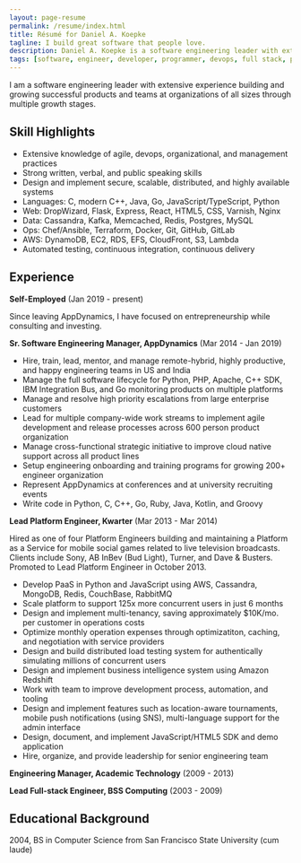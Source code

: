 ```yaml
---
layout: page-resume
permalink: /resume/index.html
title: Résumé for Daniel A. Koepke
tagline: I build great software that people love.
description: Daniel A. Koepke is a software engineering leader with extensive experience.
tags: [software, engineer, developer, programmer, devops, full stack, platform, backend, python, aws, nosql, ruby, c, c++, javascript, java, scalability, high availability, architecture, lean, agile, scrum, kanban, distributed computing, algorithms, cloud computing, manager, lead, apache, web server, apm, performance, monitoring, server, server-side]
---
```


I am a software engineering leader with extensive experience building and growing successful products and teams at organizations of all sizes through multiple growth stages.

## Skill Highlights

* Extensive knowledge of agile, devops, organizational, and management practices
* Strong written, verbal, and public speaking skills
* Design and implement secure, scalable, distributed, and highly available systems
* Languages: C, modern C++, Java, Go, JavaScript/TypeScript, Python
* Web: DropWizard, Flask, Express, React, HTML5, CSS, Varnish, Nginx
* Data: Cassandra, Kafka, Memcached, Redis, Postgres, MySQL
* Ops: Chef/Ansible, Terraform, Docker, Git, GitHub, GitLab
* AWS: DynamoDB, EC2, RDS, EFS, CloudFront, S3, Lambda
* Automated testing, continuous integration, continuous delivery

## Experience

**Self-Employed** (Jan 2019 - present)

Since leaving AppDynamics, I have focused on entrepreneurship while consulting and investing.

**Sr. Software Engineering Manager, AppDynamics** (Mar 2014 - Jan 2019)

* Hire, train, lead, mentor, and manage remote-hybrid, highly productive, and happy engineering teams in US and India
* Manage the full software lifecycle for Python, PHP, Apache, C++ SDK, IBM Integration Bus, and Go monitoring products on multiple platforms
* Manage and resolve high priority escalations from large enterprise customers
* Lead for multiple company-wide work streams to implement agile development and release processes across 600 person product organization
* Manage cross-functional strategic initiative to improve cloud native support across all product lines
* Setup engineering onboarding and training programs for growing 200+ engineer organization
* Represent AppDynamics at conferences and at university recruiting events
* Write code in Python, C, C++, Go, Ruby, Java, Kotlin, and Groovy

**Lead Platform Engineer, Kwarter** (Mar 2013 - Mar 2014)

Hired as one of four Platform Engineers building and maintaining a Platform as a Service for mobile social games related to live television broadcasts. Clients include Sony, AB InBev (Bud Light), Turner, and Dave & Busters. Promoted to Lead Platform Engineer in October 2013.

* Develop PaaS in Python and JavaScript using AWS, Cassandra, MongoDB, Redis, CouchBase, RabbitMQ
* Scale platform to support 125x more concurrent users in just 6 months
* Design and implement multi-tenancy, saving approximately $10K/mo. per customer in operations costs
* Optimize monthly operation expenses through optimizatiton, caching, and negotiation with service providers
* Design and build distributed load testing system for authentically simulating millions of concurrent users
* Design and implement business intelligence system using Amazon Redshift
* Work with team to improve development process, automation, and tooling
* Design and implement features such as location-aware tournaments, mobile push notifications (using SNS), multi-language support for the admin interface
* Design, document, and implement JavaScript/HTML5 SDK and demo application
* Hire, organize, and provide leadership for senior engineering team

**Engineering Manager, Academic Technology** (2009 - 2013)

**Lead Full-stack Engineer, BSS Computing** (2003 - 2009)

## Educational Background

2004, BS in Computer Science from San Francisco State University (cum laude)
